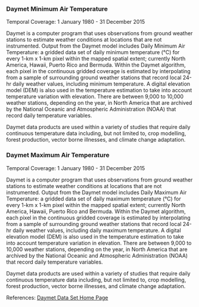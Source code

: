 ### Daymet Minimum Air Temperature
Temporal Coverage: 1 January 1980 - 31 December 2015

Daymet is a computer program that uses observations from ground weather stations to estimate weather conditions at locations that are not instrumented.  Output from the Daymet model includes Daily Minimum Air Temperature: a gridded data set of daily minimum temperature (℃) for every 1-km x 1-km pixel within the mapped spatial extent; currently North America, Hawaii, Puerto Rico and Bermuda. Within the Daymet algorithm, each pixel in the continuous gridded coverage is estimated by interpolating from a sample of surrounding ground weather stations that record local 24-hr daily weather values, including minimum temperature.  A digital elevation model (DEM) is also used in the temperature estimation to take into account temperature variation with elevation.  There are between 9,000 to 10,000 weather stations, depending on the year, in North America that are archived by the National Oceanic and Atmospheric Administration (NOAA) that record daily temperature variables.  

Daymet data products are used within a variety of studies that require daily continuous temperature data including, but not limited to, crop modelling, forest production, vector borne illnesses, and climate change adaptation.

### Daymet Maximum Air Temperature
Temporal Coverage: 1 January 1980 - 31 December 2015

Daymet is a computer program that uses observations from ground weather stations to estimate weather conditions at locations that are not instrumented.  Output from the Daymet model includes Daily Maximum Air Temperature: a gridded data set of daily maximum temperature (℃) for every 1-km x 1-km pixel within the mapped spatial extent; currently North America, Hawaii, Puerto Rico and Bermuda. Within the Daymet algorithm, each pixel in the continuous gridded coverage is estimated by interpolating from a sample of surrounding ground weather stations that record local 24-hr daily weather values, including daily maximum temperature.  A digital elevation model (DEM) is also used in the temperature estimation to take into account temperature variation in elevation.  There are between 9,000 to 10,000 weather stations, depending on the year, in North America that are archived by the National Oceanic and Atmospheric Administration (NOAA) that record daily temperature variables.

Daymet data products are used within a variety of studies that require daily continuous temperature data including, but not limited to, crop modelling, forest production, vector borne illnesses, and climate change adaptation.

References: [Daymet Data Set Home Page](https://daymet.ornl.gov/)
